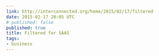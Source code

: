 ```yaml
---
link: http://interconnected.org/home/2015/02/17/filtered
date: 2015-02-17 20:05 UTC
# published: false
published: true
title: Filtered for SAAS
tags:
- business
---
```



